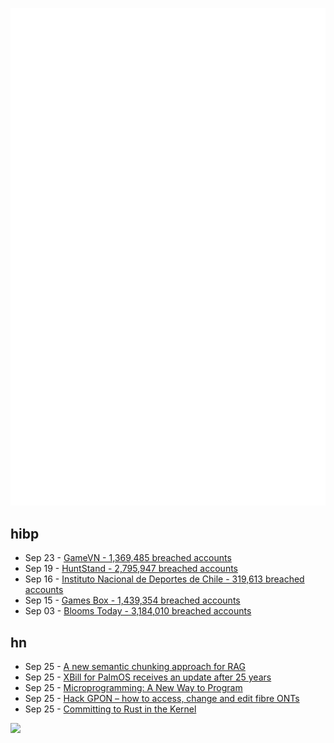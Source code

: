 ![Metrics](https://raw.githubusercontent.com/phixion/phixion/master/metrics.svg)

## hibp

<!--
for https://github.com/phixion/phixion/blob/main/.github/workflows/feeds.yml
-->
<!--START_SECTION:haveibeenpwnd-->
- Sep 23 - [GameVN - 1,369,485 breached accounts](https://haveibeenpwned.com/PwnedWebsites#GameVN)
- Sep 19 - [HuntStand - 2,795,947 breached accounts](https://haveibeenpwned.com/PwnedWebsites#HuntStand)
- Sep 16 - [Instituto Nacional de Deportes de Chile - 319,613 breached accounts](https://haveibeenpwned.com/PwnedWebsites#InstitutoNacionalDeDeportesDeChile)
- Sep 15 - [Games Box - 1,439,354 breached accounts](https://haveibeenpwned.com/PwnedWebsites#GamesBox)
- Sep 03 - [Blooms Today - 3,184,010 breached accounts](https://haveibeenpwned.com/PwnedWebsites#BloomsToday)
<!--END_SECTION:haveibeenpwnd-->

## hn

<!--
for https://github.com/phixion/phixion/blob/main/.github/workflows/feeds.yml
-->
<!--START_SECTION:hn-->
- Sep 25 - [A new semantic chunking approach for RAG](https://gpt3experiments.substack.com/p/a-new-chunking-approach-to-rag)
- Sep 25 - [XBill for PalmOS receives an update after 25 years](https://ctrl-c.club/~captain/posts/2024-09-24-xbill-for-palmos-receives-an-update-after-25-years.html)
- Sep 25 - [Microprogramming: A New Way to Program](https://breckyunits.com/microprograms.html)
- Sep 25 - [Hack GPON – how to access, change and edit fibre ONTs](https://hack-gpon.org/)
- Sep 25 - [Committing to Rust in the Kernel](https://lwn.net/SubscriberLink/991062/b0df468b40b21f5d/)
<!--END_SECTION:hn-->

<!--
for https://yhype.me
-->
![](https://hit.yhype.me/github/profile?user_id=13013670)
